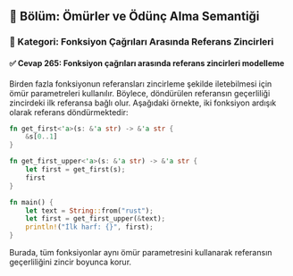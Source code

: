 ## 📘 Bölüm: Ömürler ve Ödünç Alma Semantiği  
### 🔹 Kategori: Fonksiyon Çağrıları Arasında Referans Zincirleri  
#### ✅ Cevap 265: Fonksiyon çağrıları arasında referans zincirleri modelleme

Birden fazla fonksiyonun referansları zincirleme şekilde iletebilmesi için ömür parametreleri kullanılır. Böylece, döndürülen referansın geçerliliği zincirdeki ilk referansa bağlı olur. Aşağıdaki örnekte, iki fonksiyon ardışık olarak referans döndürmektedir:

```rust
fn get_first<'a>(s: &'a str) -> &'a str {
    &s[0..1]
}

fn get_first_upper<'a>(s: &'a str) -> &'a str {
    let first = get_first(s);
    first
}

fn main() {
    let text = String::from("rust");
    let first = get_first_upper(&text);
    println!("İlk harf: {}", first);
}
```

Burada, tüm fonksiyonlar aynı ömür parametresini kullanarak referansın geçerliliğini zincir boyunca korur.
